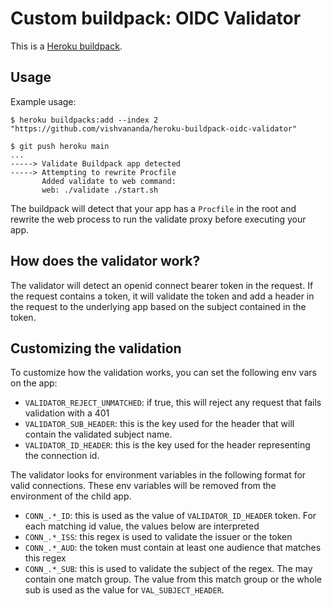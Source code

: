 Custom buildpack: OIDC Validator
=======================

This is a [Heroku buildpack](http://devcenter.heroku.com/articles/buildpacks).

Usage
-----

Example usage:

    $ heroku buildpacks:add --index 2 "https://github.com/vishvananda/heroku-buildpack-oidc-validator"

    $ git push heroku main
    ...
    -----> Validate Buildpack app detected
    -----> Attempting to rewrite Procfile
           Added validate to web command:
           web: ./validate ./start.sh

The buildpack will detect that your app has a `Procfile` in the root and
rewrite the web process to run the validate proxy before executing your app.

How does the validator work?
----------------------------

The validator will detect an openid connect bearer token in the request. If the
request contains a token, it will validate the token and add a header in the
request to the underlying app based on the subject contained in the token.

Customizing the validation
--------------------------

To customize how the validation works, you can set the following env vars on
the app:

- `VALIDATOR_REJECT_UNMATCHED`: if true, this will reject any request that
  fails validation with a 401
- `VALIDATOR_SUB_HEADER`: this is the key used for the header that will
    contain the validated subject name.
- `VALIDATOR_ID_HEADER`: this is the key used for the header representing the
  connection id.

The validator looks for environment variables in the following format for valid
connections. These env variables will be removed from the environment of the
child app.
- `CONN_.*_ID`: this is used as the value of `VALIDATOR_ID_HEADER`
  token. For each matching id value, the values below are interpreted
- `CONN_.*_ISS`: this regex is used to validate the issuer or the
  token
- `CONN_.*_AUD`: the token must contain at least one audience that
  matches this regex
- `CONN_.*_SUB`: this is used to validate the subject of the regex.
  The may contain one match group. The value from this match
  group or the whole sub is used as the value for `VAL_SUBJECT_HEADER`.


